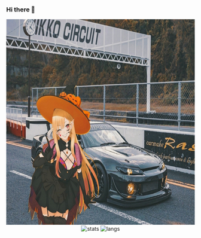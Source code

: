 ### Hi there 👋

<p align="center">
    <img align="center" height="550" src="https://github.com/aaltgod/aaltgod/blob/main/images/beauty.jpg?raw=true" alt="s15">
    <img align="center" height=170 src="https://github-readme-stats.vercel.app/api?username=aaltgod&theme=codeSTACKr&show_icons=true&rank_icon=github&card_width=450&bg_color=202929&icon_color=efd0a8" alt="stats"/>
    <img align="center" height=170 src="https://github-readme-stats.vercel.app/api/top-langs?username=aaltgod&layout=compact&langs_count=6&card_width=320&theme=codeSTACKr&show_icons=true&bg_color=202929" alt="langs"/>
</p>
